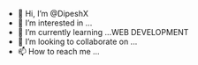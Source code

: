 - 👋 Hi, I’m @DipeshX
- 👀 I’m interested in ...
- 🌱 I’m currently learning ...WEB DEVELOPMENT
- 💞️ I’m looking to collaborate on ...
- 📫 How to reach me ...

<!---
DipeshX/DipeshX is a ✨ special ✨ repository because its `README.md` (this file) appears on your GitHub profile.
You can click the Preview link to take a look at your changes.
--->
